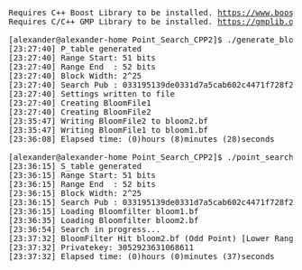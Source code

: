 <pre>
Requires C++ Boost Library to be installed. <a href="https://www.boost.org">https://www.boost.org</a>
Requires C/C++ GMP Library to be installed. <a href="https://gmplib.org">https://gmplib.org</a>
  
[alexander@alexander-home Point_Search_CPP2]$ ./generate_bloom
[23:27:40] P_table generated
[23:27:40] Range Start: 51 bits
[23:27:40] Range End  : 52 bits
[23:27:40] Block Width: 2^25
[23:27:40] Search Pub : 033195139de0331d7a5cab602c4471f728f2e3fb97ed82f593d49ed30ec3c0ba85
[23:27:40] Settings written to file
[23:27:40] Creating BloomFile1
[23:27:40] Creating BloomFile2
[23:35:47] Writing BloomFile2 to bloom2.bf
[23:35:47] Writing BloomFile1 to bloom1.bf
[23:36:08] Elapsed time: (0)hours (8)minutes (28)seconds

[alexander@alexander-home Point_Search_CPP2]$ ./point_search
[23:36:15] S_table generated
[23:36:15] Range Start: 51 bits
[23:36:15] Range End  : 52 bits
[23:36:15] Block Width: 2^25
[23:36:15] Search Pub : 033195139de0331d7a5cab602c4471f728f2e3fb97ed82f593d49ed30ec3c0ba85
[23:36:15] Loading Bloomfilter bloom1.bf
[23:36:35] Loading Bloomfilter bloom2.bf
[23:36:54] Search in progress...
[23:37:32] BloomFilter Hit bloom2.bf (Odd Point) [Lower Range Half]
[23:37:32] Privatekey: 3052923631068611
[23:37:32] Elapsed time: (0)hours (0)minutes (37)seconds
</pre>

